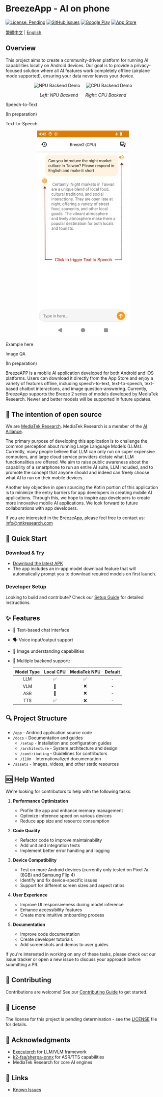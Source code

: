 # BreezeApp - AI on phone

[![License: Pending](https://img.shields.io/badge/License-Pending-yellow.svg)](LICENSE)
[![GitHub issues](https://img.shields.io/github/issues/mtkresearch/BreezeApp)](https://github.com/mtkresearch/BreezeApp/issues)
[![Google Play](https://img.shields.io/badge/Google_Play-Coming_Soon-green.svg?style=flat&logo=google-play)](https://play.google.com)
[![App Store](https://img.shields.io/badge/App_Store-Coming_Soon-blue.svg?style=flat&logo=app-store&logoColor=white)](https://apps.apple.com)

[繁體中文](../../README.md) | [English](README_en.md)

## Overview

This project aims to create a community-driven platform for running AI capabilities locally on Android devices. Our goal is to provide a privacy-focused solution where all AI features work completely offline (airplane mode supported), ensuring your data never leaves your device.

<p align="center">
  <img src="../..//assets/BreezeApp_npu.gif" width="300" alt="NPU Backend Demo"/>&nbsp;&nbsp;&nbsp;&nbsp;
  <img src="../..//assets/BreezeApp_cpu.gif" width="300" alt="CPU Backend Demo"/>
</p>
<p align="center">
  <em>Left: NPU Backend &nbsp;&nbsp;&nbsp;&nbsp; Right: CPU Backend</em>
</p>

Speech-to-Text

(In preparation)

Text-to-Speech
<p align="center">
  <img src="../../assets/tts_en.png" width="300" alt="Text-to-Speech Demo"/>
</p>

Example here

Image QA

(In preparation)

BreezeAPP is a mobile AI application developed for both Android and iOS platforms. Users can download it directly from the App Store and enjoy a variety of features offline, including speech-to-text, text-to-speech, text-based chatbot interactions, and image question-answering. Currently, BreezeApp supports the Breeze 2 series of models developed by MediaTek Research. Newer and better models will be supported in future updates.

## 📧 The intention of open source

We are [MediaTek Research](https://i.mediatek.com/mediatekresearch). MediaTek Research is a member of the [AI Alliance](https://thealliance.ai/).

The primary purpose of developing this application is to challenge the common perception about running Large Language Models (LLMs). Currently, many people believe that LLM can only run on super expensive computers, and large cloud service providers dictate what LLM functionalities are offered. We aim to raise public awareness about the capability of a smartphone to run an entire AI suite, LLM included, and to promote the concept that anyone should and indeed can freely choose what AI to run on their mobile devices. 

Another key objective in open sourcing the Kotlin portion of this application is to minimize the entry barriers for app developers in creating mobile AI applications. Through this, we hope to inspire app developers to create more innovative mobile AI applications. We look forward to future collaborations with app developers.

If you are interested in the BreezeApp, please feel free to contact us: [info@mtkresearch.com](info@mtkresearch.com)

## 🚀 Quick Start 

### Download & Try
- [Download the latest APK](https://huggingface.co/MediaTek-Research/BreezeApp/resolve/main/BreezeApp.apk)
- The app includes an in-app model download feature that will automatically prompt you to download required models on first launch.

### Developer Setup
Looking to build and contribute? Check our [Setup Guide](/docs/setup/installation.md) for detailed instructions.

## ✨ Features

- 💬 Text-based chat interface
- 🗣️ Voice input/output support
- 📸 Image understanding capabilities
- 🔄 Multiple backend support:

    | Model Type | Local CPU | MediaTek NPU | Default |
    |:---------:|:---------:|:-------:|:--------:|
    | LLM       |     ✅     |    ✅    |    -    |
    | VLM       |     🚧     |    ❌    |    -    |
    | ASR       |     🚧     |    ❌    |    -    |
    | TTS       |     ✅     |    ❌    |    -    |

## 🔍 Project Structure

- `/app` - Android application source code
- `/docs` - Documentation and guides
  - `/setup` - Installation and configuration guides
  - `/architecture` - System architecture and design
  - `/contributing` - Guidelines for contributors
  - `/i18n` - Internationalized documentation
- `/assets` - Images, videos, and other static resources

## 🆘 Help Wanted

We're looking for contributors to help with the following tasks:

1. **Performance Optimization**
   - Profile the app and enhance memory management
   - Optimize inference speed on various devices
   - Reduce app size and resource consumption

2. **Code Quality**
   - Refactor code to improve maintainability
   - Add unit and integration tests
   - Implement better error handling and logging

3. **Device Compatibility**
   - Test on more Android devices (currently only tested on Pixel 7a (8GB) and Samsung Flip 4)
   - Identify and fix device-specific issues
   - Support for different screen sizes and aspect ratios

4. **User Experience**
   - Improve UI responsiveness during model inference
   - Enhance accessibility features
   - Create more intuitive onboarding process

5. **Documentation**
   - Improve code documentation
   - Create developer tutorials
   - Add screenshots and demos to user guides

If you're interested in working on any of these tasks, please check out our issue tracker or open a new issue to discuss your approach before submitting a PR.

## 🤝 Contributing

Contributions are welcome! See our [Contributing Guide](/docs/contributing/guidelines.md) to get started.

## 📄 License

The license for this project is pending determination - see the [LICENSE](/LICENSE) file for details.

## 🙏 Acknowledgments

- [Executorch](https://github.com/pytorch/executorch) for LLM/VLM framework
- [k2-fsa/sherpa-onnx](https://github.com/k2-fsa/sherpa-onnx) for ASR/TTS capabilities
- MediaTek Research for core AI engines

## 🔗 Links

- [Known Issues](https://github.com/mtkresearch/BreezeApp/issues) 